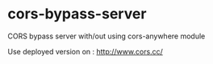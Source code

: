# cors-bypass-server
CORS bypass server with/out using cors-anywhere module

Use deployed version on : http://www.cors.cc/
